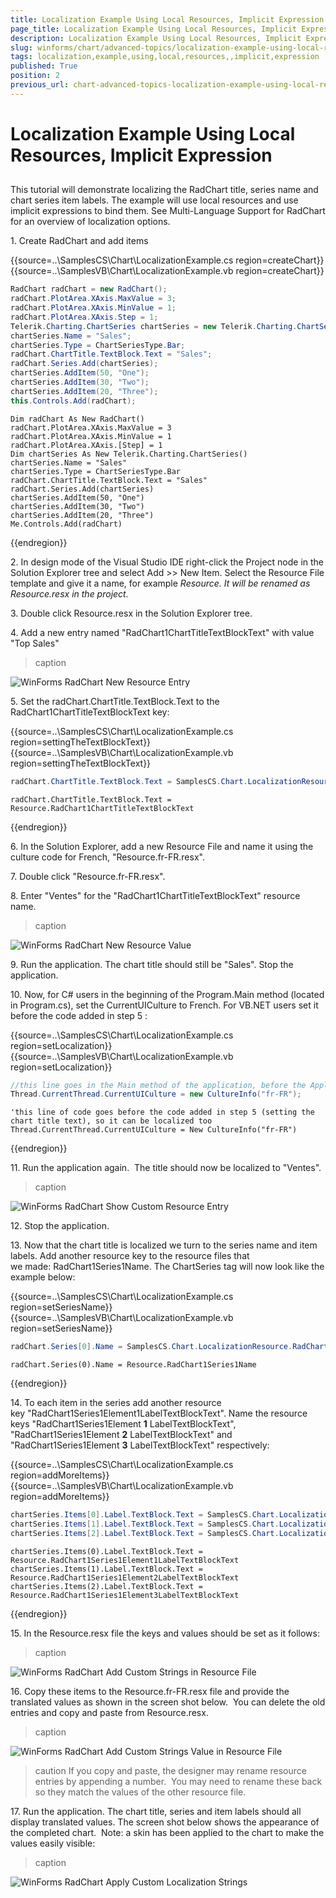 ```yaml
---
title: Localization Example Using Local Resources, Implicit Expression
page_title: Localization Example Using Local Resources, Implicit Expression - UI for WinForms Documentation
description: Localization Example Using Local Resources, Implicit Expression
slug: winforms/chart/advanced-topics/localization-example-using-local-resources,-implicit-expression
tags: localization,example,using,local,resources,,implicit,expression
published: True
position: 2
previous_url: chart-advanced-topics-localization-example-using-local-resources-implicit-expression
---
```


# Localization Example Using Local Resources, Implicit Expression



## 

This tutorial will demonstrate localizing the RadChart title, series name and chart series item labels. The example will use local resources and use implicit expressions to bind them. See Multi-Language Support for RadChart for an overview of localization options.

1\. Create RadChart and add items 
 
{{source=..\SamplesCS\Chart\LocalizationExample.cs region=createChart}} 
{{source=..\SamplesVB\Chart\LocalizationExample.vb region=createChart}} 

````C#
RadChart radChart = new RadChart();
radChart.PlotArea.XAxis.MaxValue = 3;
radChart.PlotArea.XAxis.MinValue = 1;
radChart.PlotArea.XAxis.Step = 1;
Telerik.Charting.ChartSeries chartSeries = new Telerik.Charting.ChartSeries();
chartSeries.Name = "Sales";
chartSeries.Type = ChartSeriesType.Bar;
radChart.ChartTitle.TextBlock.Text = "Sales";
radChart.Series.Add(chartSeries);
chartSeries.AddItem(50, "One");
chartSeries.AddItem(30, "Two");
chartSeries.AddItem(20, "Three");
this.Controls.Add(radChart);

````
````VB.NET
Dim radChart As New RadChart()
radChart.PlotArea.XAxis.MaxValue = 3
radChart.PlotArea.XAxis.MinValue = 1
radChart.PlotArea.XAxis.[Step] = 1
Dim chartSeries As New Telerik.Charting.ChartSeries()
chartSeries.Name = "Sales"
chartSeries.Type = ChartSeriesType.Bar
radChart.ChartTitle.TextBlock.Text = "Sales"
radChart.Series.Add(chartSeries)
chartSeries.AddItem(50, "One")
chartSeries.AddItem(30, "Two")
chartSeries.AddItem(20, "Three")
Me.Controls.Add(radChart)

````

{{endregion}} 

 
2\. In design mode of the Visual Studio IDE right-click the Project node in the Solution Explorer tree and select Add >> New Item. Select the Resource File template and give it a name, for example *Resource. *It will be renamed as *Resource.resx* in the project*.*

3\. Double click Resource.resx in the Solution Explorer tree.
		

4\. Add a new entry named "RadChart1ChartTitleTextBlockText" with value "Top Sales"

            
>caption 

![WinForms RadChart New Resource Entry](images/chart-advanced-topics-localization-example-using-local-resources-implicit-expression001.png)

5\. Set the radChart.ChartTitle.TextBlock.Text to the RadChart1ChartTitleTextBlockText key: 
          
{{source=..\SamplesCS\Chart\LocalizationExample.cs region=settingTheTextBlockText}} 
{{source=..\SamplesVB\Chart\LocalizationExample.vb region=settingTheTextBlockText}} 

````C#
radChart.ChartTitle.TextBlock.Text = SamplesCS.Chart.LocalizationResource.RadChartChartTitleTextBlockText;

````
````VB.NET
radChart.ChartTitle.TextBlock.Text = Resource.RadChart1ChartTitleTextBlockText

````

{{endregion}} 
 
6\. In the Solution Explorer, add a new Resource File and name it using the culture code for French, "Resource.fr-FR.resx". 
		

7\. Double click "Resource.fr-FR.resx". 
		

8\. Enter "Ventes" for the "RadChart1ChartTitleTextBlockText" resource name.
            
>caption 

![WinForms RadChart New Resource Value](images/chart-advanced-topics-localization-example-using-local-resources-implicit-expression002.png)

9\. Run the application. The chart title should still be "Sales". Stop the application. 
		

10\. Now, for C# users in the beginning of the Program.Main method (located in Program.cs), set the CurrentUICulture to French. For VB.NET users set it before the code added in step 5 :
          
{{source=..\SamplesCS\Chart\LocalizationExample.cs region=setLocalization}} 
{{source=..\SamplesVB\Chart\LocalizationExample.vb region=setLocalization}} 
	
````C#
//this line goes in the Main method of the application, before the Application.Run method
Thread.CurrentThread.CurrentUICulture = new CultureInfo("fr-FR");

````
````VB.NET
'this line of code goes before the code added in step 5 (setting the chart title text), so it can be localized too
Thread.CurrentThread.CurrentUICulture = New CultureInfo("fr-FR")

````

{{endregion}} 

 
11\. Run the application again.  The title should now be localized to "Ventes".
            
>caption 

![WinForms RadChart Show Custom Resource Entry](images/chart-advanced-topics-localization-example-using-local-resources-implicit-expression003.png)

12\. Stop the application. 
		

13\. Now that the chart title is localized we turn to the series name and item labels. Add another resource key to the resource files that we made: RadChart1Series1Name. The ChartSeries tag will now look like the example below: 
         
{{source=..\SamplesCS\Chart\LocalizationExample.cs region=setSeriesName}} 
{{source=..\SamplesVB\Chart\LocalizationExample.vb region=setSeriesName}} 

````C#
radChart.Series[0].Name = SamplesCS.Chart.LocalizationResource.RadChartSeries1Name;

````
````VB.NET
radChart.Series(0).Name = Resource.RadChart1Series1Name

````

{{endregion}} 
 

14\. To each item in the series add another resource key "RadChart1Series1Element1LabelTextBlockText". Name the resource keys "RadChart1Series1Element __1__ LabelTextBlockText", "RadChart1Series1Element __2__ LabelTextBlockText" and "RadChart1Series1Element __3__ LabelTextBlockText" respectively:
          
{{source=..\SamplesCS\Chart\LocalizationExample.cs region=addMoreItems}} 
{{source=..\SamplesVB\Chart\LocalizationExample.vb region=addMoreItems}} 

````C#
chartSeries.Items[0].Label.TextBlock.Text = SamplesCS.Chart.LocalizationResource.RadChartSeries1Element1LabelTextBlockText;
chartSeries.Items[1].Label.TextBlock.Text = SamplesCS.Chart.LocalizationResource.RadChartSeries1Element2LabelTextBlockText;
chartSeries.Items[2].Label.TextBlock.Text = SamplesCS.Chart.LocalizationResource.RadChartSeries1Element3LabelTextBlockText;

````
````VB.NET
chartSeries.Items(0).Label.TextBlock.Text = Resource.RadChart1Series1Element1LabelTextBlockText
chartSeries.Items(1).Label.TextBlock.Text = Resource.RadChart1Series1Element2LabelTextBlockText
chartSeries.Items(2).Label.TextBlock.Text = Resource.RadChart1Series1Element3LabelTextBlockText

````

{{endregion}} 
 
15\. In the Resource.resx file the keys and values should be set as it follows:
            
>caption 

![WinForms RadChart Add Custom Strings in Resource File](images/chart-advanced-topics-localization-example-using-local-resources-implicit-expression004.png)

16\. Copy these items to the Resource.fr-FR.resx file and provide the translated values as shown in the screen shot below.  You can delete the old entries and copy and paste from Resource.resx.
          
>caption 

![WinForms RadChart Add Custom Strings Value in Resource File](images/chart-advanced-topics-localization-example-using-local-resources-implicit-expression005.png)

>caution If you copy and paste, the designer may rename resource entries by appending a number.  You may need to rename these back so they match the values of the other resource file.
>

17\. Run the application. The chart title, series and item labels should all display translated values. The screen shot below shows the appearance of the completed chart.  Note: a skin has been applied to the chart to make the values easily visible:
          
>caption 

![WinForms RadChart Apply Custom Localization Strings](images/chart-advanced-topics-localization-example-using-local-resources-implicit-expression006.png)
